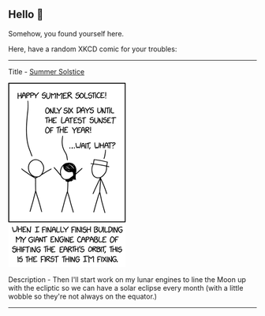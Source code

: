 ## Hello 👀

Somehow, you found yourself here.

Here, have a random XKCD comic for your troubles:

-----------------------------------

Title - [Summer Solstice](https://xkcd.com/2792)

![Summer Solstice](./random_comic.png)

Description - Then I'll start work on my lunar engines to line the Moon up with the ecliptic so we can have a solar eclipse every month (with a little wobble so they're not always on the equator.)

-----------------------------------
